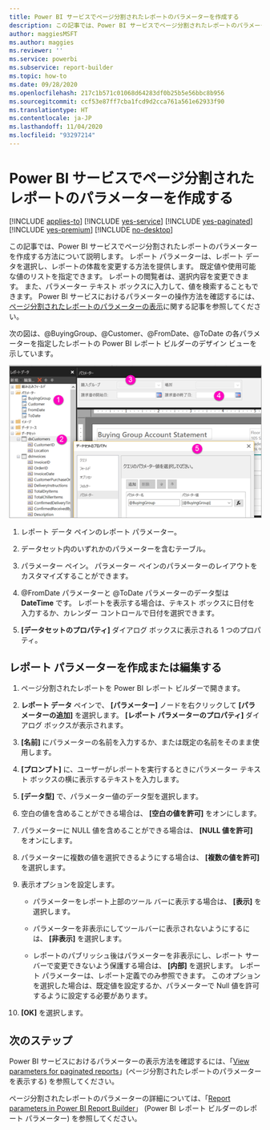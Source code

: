 ```yaml
---
title: Power BI サービスでページ分割されたレポートのパラメーターを作成する
description: この記事では、Power BI サービスでページ分割されたレポートのパラメーターを作成する方法について説明します。
author: maggiesMSFT
ms.author: maggies
ms.reviewer: ''
ms.service: powerbi
ms.subservice: report-builder
ms.topic: how-to
ms.date: 09/28/2020
ms.openlocfilehash: 217c1b571c01068d64283df0b25b5e56bbc8b956
ms.sourcegitcommit: ccf53e87ff7cba1fcd9d2cca761a561e62933f90
ms.translationtype: HT
ms.contentlocale: ja-JP
ms.lasthandoff: 11/04/2020
ms.locfileid: "93297214"
---
```

# <a name="create-parameters-for-paginated-reports-in-the-power-bi-service"></a>Power BI サービスでページ分割されたレポートのパラメーターを作成する

[!INCLUDE [applies-to](../includes/applies-to.md)] [!INCLUDE [yes-service](../includes/yes-service.md)] [!INCLUDE [yes-paginated](../includes/yes-paginated.md)] [!INCLUDE [yes-premium](../includes/yes-premium.md)] [!INCLUDE [no-desktop](../includes/no-desktop.md)] 

この記事では、Power BI サービスでページ分割されたレポートのパラメーターを作成する方法について説明します。  レポート パラメーターは、レポート データを選択し、レポートの体裁を変更する方法を提供します。 既定値や使用可能な値のリストを指定できます。 レポートの閲覧者は、選択内容を変更できます。 また、パラメーター テキスト ボックスに入力して、値を検索することもできます。 Power BI サービスにおけるパラメーターの操作方法を確認するには、[ページ分割されたレポートのパラメーターの表示](../consumer/paginated-reports-view-parameters.md)に関する記事を参照してください。  

次の図は、@BuyingGroup、@Customer、@FromDate、@ToDate の各パラメーターを指定したレポートの Power BI レポート ビルダーのデザイン ビューを示しています。 
  
![レポート ビルダーにおけるパラメーター](media/paginated-reports-parameters/power-bi-paginated-parameters-report-builder.png)
  
1.  レポート データ ペインのレポート パラメーター。  
  
2.  データセット内のいずれかのパラメーターを含むテーブル。  
  
3.  パラメーター ペイン。 パラメーター ペインのパラメーターのレイアウトをカスタマイズすることができます。 
  
4.  @FromDate パラメーターと @ToDate パラメーターのデータ型は **DateTime** です。 レポートを表示する場合は、テキスト ボックスに日付を入力するか、カレンダー コントロールで日付を選択できます。 

5.  **[データセットのプロパティ]** ダイアログ ボックスに表示される 1 つのプロパティ。  

  
## <a name="create-or-edit-a-report-parameter"></a>レポート パラメーターを作成または編集する  
  
1.  ページ分割されたレポートを Power BI レポート ビルダーで開きます。

1. **レポート データ** ペインで、 **[パラメーター]** ノードを右クリックして **[パラメーターの追加]** を選択します。 **[レポート パラメーターのプロパティ]** ダイアログ ボックスが表示されます。  
  
2.  **[名前]** にパラメーターの名前を入力するか、または既定の名前をそのまま使用します。  
  
3.  **[プロンプト]** に、ユーザーがレポートを実行するときにパラメーター テキスト ボックスの横に表示するテキストを入力します。  
  
4.  **[データ型]** で、パラメーター値のデータ型を選択します。  
  
5.  空白の値を含めることができる場合は、 **[空白の値を許可]** をオンにします。  
  
6.  パラメーターに NULL 値を含めることができる場合は、 **[NULL 値を許可]** をオンにします。  
  
7.  パラメーターに複数の値を選択できるようにする場合は、 **[複数の値を許可]** を選択します。  
  
8.  表示オプションを設定します。  
  
    -   パラメーターをレポート上部のツール バーに表示する場合は、 **[表示]** を選択します。  
  
    -   パラメーターを非表示にしてツールバーに表示されないようにするには、 **[非表示]** を選択します。  
  
    -   レポートのパブリッシュ後はパラメーターを非表示にし、レポート サーバーで変更できないよう保護する場合は、 **[内部]** を選択します。 レポート パラメーターは、レポート定義でのみ参照できます。 このオプションを選択した場合は、既定値を設定するか、パラメーターで Null 値を許可するように設定する必要があります。  
  
9. **[OK]** を選択します。 

## <a name="next-steps"></a>次のステップ

Power BI サービスにおけるパラメーターの表示方法を確認するには、「[View parameters for paginated reports](../consumer/paginated-reports-view-parameters.md)」(ページ分割されたレポートのパラメーターを表示する) を参照してください。

ページ分割されたレポートのパラメーターの詳細については、「[Report parameters in Power BI Report Builder](report-builder-parameters.md)」 (Power BI レポート ビルダーのレポート パラメーター) を参照してください。
